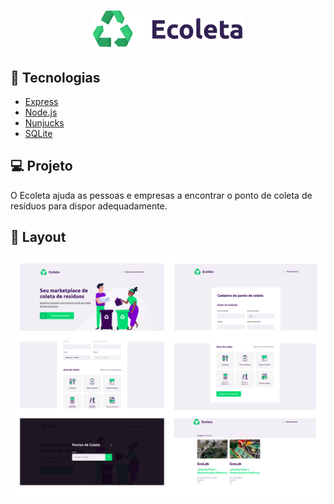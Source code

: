<h1 align="center">
    <img alt="Ecoleta" title="Ecoleta" src=".github/ecoleta.svg" width="240px">
</h1>

## 🚀 Tecnologias

- [Express](https://expressjs.com/pt-br/)
- [Node.js](https://nodejs.org/en/)
- [Nunjucks](https://mozilla.github.io/nunjucks/)
- [SQLite](https://www.sqlite.org/index.html)

## 💻 Projeto

O Ecoleta ajuda as pessoas e empresas a encontrar o ponto de coleta de resíduos para dispor adequadamente. 

## 🔖 Layout

<img alt="Ecoleta" title="Ecoleta" src=".github/ecoleta.png">


